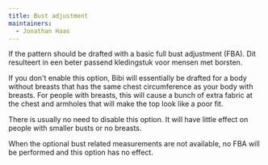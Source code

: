 ```yaml
---
title: Bust adjustment
maintainers:
  - Jonathan Haas
---
```


If the pattern should be drafted with a basic full bust adjustment (FBA).
Dit resulteert in een beter passend kledingstuk voor mensen met borsten.

If you don't enable this option, Bibi will essentially be drafted
for a body without breasts that has the same chest circumference as
your body with breasts. For people with breasts, this will cause a
bunch of extra fabric at the chest and armholes that will make the
top look like a poor fit.

There is usually no need to disable this option. It will have little effect on people
with smaller busts or no breasts.

<Note>
When the optional bust related measurements are not available, no FBA will be performed and this option has no effect.
</Note>
